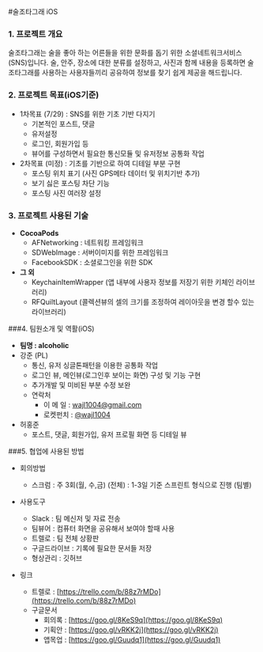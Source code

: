 #술조타그래 iOS

### 1. 프로젝트 개요
 술조타그래는 술을 좋아 하는 어른들을 위한 문화를 돕기 위한 소셜네트워크서비스(SNS)입니다.
술, 안주, 장소에 대한 분류를 설정하고, 사진과 함께 내용을 등록하면 술조타그래를 사용하는 사용자들끼리 공유하여 정보를 찾기 쉽게 제공을 해드립니다.

### 2. 프로젝트 목표(iOS기준)
- 1차목표 (7/29) : SNS를 위한 기초 기반 다지기
    * 기본적인 포스트, 댓글
    * 유저설정
    * 로그인, 회원가입 등
    * 뷰어를 구성하면서 필요한 통신모듈 및 유저정보 공통화 작업
- 2차목표 (미정) :  기초를 기반으로 하여 디테일 부분 구현
     * 포스팅 위치 표기 (사진 GPS메타 데이터 및 위치기반 추가)
     * 보기 싫은 포스팅 차단 기능
     * 포스팅 사진 여러장 설정
    
### 3. 프로젝트 사용된 기술
- **CocoaPods**
    - AFNetworking
     : 네트워킹 프레임워크
    - SDWebImage 
    : 서버이미지를 위한 프레임워크
    - FacebookSDK 
    : 소셜로그인을 위한 SDK
- **그 외**
    - KeychainItemWrapper (앱 내부에 사용자 정보를 저장기 위한 키체인 라이브러리)
    - RFQuiltLayout (콜렉션뷰의 셀의 크기를 조정하여 레이아웃을 변경 할수 있는 라이브러리)


###4. 팀원소개 및 역활(iOS)
- **팀명 : alcoholic**
- 강준 (PL)
    - 통신, 유저 싱글톤패턴을 이용한 공통화 작업
    - 로그인 뷰, 메인뷰(로그인후 보이는 화면) 구성 및 기능 구현
    - 추가개발 및 미비된 부분 수정 보완
    - 연락처
        - 이  메  일  : [wajl1004@gmail.com](wajl1004@gmail.com)
        - 로켓펀치 : [@wajl1004](https://www.rocketpunch.com/@wajl1004)
- 허홍준
    - 포스트, 댓글, 회원가입, 유저 프로필 화면 등 디테일 뷰
    

###5. 협업에 사용된 방법
- 회의방법
    - 스크럼 
    : 주 3회(월, 수,금) (전체) 
    : 1-3일 기준 스프린트 형식으로 진행 (팀별)
- 사용도구
    - Slack : 팀 메신저 및 자료 전송
    - 팀뷰어 : 컴퓨터 화면을 공유해서 보여야 할때 사용   
    - 트렐로 : 팀 전체 상황판  
    - 구글드라이브 : 기록에 필요한 문서들 저장
    - 형상관리 : 깃허브

- 링크
    - 트렐로 : [https://trello.com/b/88z7rMDo](https://trello.com/b/88z7rMDo)
    - 구글문서
        - 회의록 : [https://goo.gl/8KeS9q](https://goo.gl/8KeS9q)
        - 기획안 : [https://goo.gl/vRKK2j](https://goo.gl/vRKK2j)
        - 앱목업 : [https://goo.gl/Guudq1](https://goo.gl/Guudq1)

